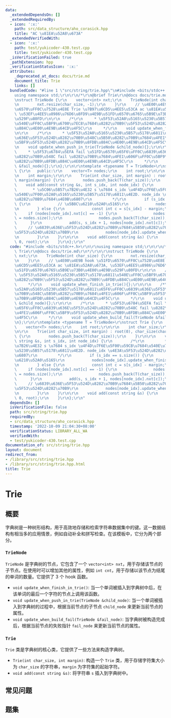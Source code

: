 ```yaml
---
data:
  _extendedDependsOn: []
  _extendedRequiredBy:
  - icon: ':x:'
    path: src/data_structure/aho_corasick.hpp
    title: "AC \u81EA\u52A8\u673A"
  _extendedVerifiedWith:
  - icon: ':x:'
    path: test/yukicoder-430.test.cpp
    title: test/yukicoder-430.test.cpp
  _isVerificationFailed: true
  _pathExtension: hpp
  _verificationStatusIcon: ':x:'
  attributes:
    _deprecated_at_docs: docs/trie.md
    document_title: Trie
    links: []
  bundledCode: "#line 1 \"src/string/trie.hpp\"\n#include <bits/stdc++.h>\r\n\r\n\
    using namespace std;\r\n\r\n/*\r\n@brief Trie\r\n@docs docs/trie.md\r\n*/\r\n\r\
    \nstruct TrieNode {\r\n    vector<int> nxt;\r\n    TrieNode(int char_size) {\r\
    \n        nxt.resize(char_size, -1);\r\n    }\r\n    // \u4E00\u4E9B hook \u51FD\
    \u6570\uFF0C\u7528\u4E8E Trie \u7B97\u6CD5\u4EE5\u53CA ac \u81EA\u52A8\u673A,\
    \ \u53EF\u4EE5\u8986\u76D6\u8FD9\u4E9B\u51FD\u6570\u6765\u5B9E\u73B0\u4E00\u4E9B\
    \u529F\u80FD\r\n\r\n    /*\r\n     * \u5F53\u52A0\u5165\u5230\u5B57\u5178\u6811\
    \u540E\uFF0C\u5BF9\u6700\u7EC8\u7684\u8282\u70B9(\u5F53\u524D\u8282\u70B9)\u8FDB\
    \u884C\u4E00\u4E9B\u64CD\u4F5C\r\n     */\r\n    void update_when_finish_in_trie(){};\r\
    \n\r\n    /*\r\n     * \u5F53\u52A0\u5165\u5230\u5B57\u5178\u6811\u65F6\uFF0C\u6839\
    \u636E\u5F53\u524D\u8282\u70B9\u548C\u5B50\u8282\u70B9\u7684\u4FE1\u606F\uFF0C\
    \u5BF9\u5F53\u524D\u8282\u70B9\u8FDB\u884C\u4E00\u4E9B\u64CD\u4F5C\r\n     */\r\
    \n    void update_when_push_in_trie(TrieNode &child_node){};\r\n\r\n    /*\r\n\
    \     * \u5F53\u6784\u5EFA fail \u51FD\u6570\u65F6\uFF0C\u6839\u636E\u5F53\u524D\
    \u8282\u70B9\u548C fail \u8282\u70B9\u7684\u4FE1\u606F\uFF0C\u5BF9\u5F53\u524D\
    \u8282\u70B9\u8FDB\u884C\u4E00\u4E9B\u64CD\u4F5C\r\n     */\r\n    void update_when_build_fail(TrieNode\
    \ &fail_node){};\r\n};\r\n\r\ntemplate <typename T = TrieNode>\r\nstruct Trie\
    \ {\r\n   public:\r\n    vector<T> nodes;\r\n    int root;\r\n\r\n    int char_size;\r\
    \n    int margin;\r\n\r\n    Trie(int char_size, int margin) : root(0), char_size(char_size),\
    \ margin(margin) {\r\n        nodes.push_back(T(char_size));\r\n    }\r\n\r\n\
    \    void add(const string &s, int s_idx, int node_idx) {\r\n        /*\r\n  \
    \       * \u5C06\u5B57\u7B26\u4E32 s \u7684 s_idx \u4F4D\u7F6E\u5F00\u59CB\u7684\
    \u540E\u7F00\u52A0\u5165\u5230\u5B57\u5178\u6811\u4E2D. node_idx \u4E3A\u5F53\u524D\
    \u8282\u70B9\u7684\u4E0B\u6807\r\n         */\r\n        if (s_idx == s.size())\
    \ {\r\n            // \u5B8C\u6210\u52A0\u5165\r\n            nodes[node_idx].update_when_finish_in_trie();\r\
    \n        } else {\r\n            const int c = s[s_idx] - margin;\r\n       \
    \     if (nodes[node_idx].nxt[c] == -1) {\r\n                nodes[node_idx].nxt[c]\
    \ = nodes.size();\r\n                nodes.push_back(T(char_size));\r\n      \
    \      }\r\n            add(s, s_idx + 1, nodes[node_idx].nxt[c]);\r\n       \
    \     // \u6839\u636E\u5F53\u524D\u8282\u70B9\u7684\u5B50\u8282\u70B9\u66F4\u65B0\
    \u5F53\u524D\u8282\u70B9\r\n            nodes[node_idx].update_when_push_in_trie(nodes[nodes[node_idx].nxt[c]]);\r\
    \n        }\r\n    }\r\n\r\n    void add(const string &s) {\r\n        add(s,\
    \ 0, root);\r\n    }\r\n};\r\n"
  code: "#include <bits/stdc++.h>\r\n\r\nusing namespace std;\r\n\r\n/*\r\n@brief\
    \ Trie\r\n@docs docs/trie.md\r\n*/\r\n\r\nstruct TrieNode {\r\n    vector<int>\
    \ nxt;\r\n    TrieNode(int char_size) {\r\n        nxt.resize(char_size, -1);\r\
    \n    }\r\n    // \u4E00\u4E9B hook \u51FD\u6570\uFF0C\u7528\u4E8E Trie \u7B97\
    \u6CD5\u4EE5\u53CA ac \u81EA\u52A8\u673A, \u53EF\u4EE5\u8986\u76D6\u8FD9\u4E9B\
    \u51FD\u6570\u6765\u5B9E\u73B0\u4E00\u4E9B\u529F\u80FD\r\n\r\n    /*\r\n     *\
    \ \u5F53\u52A0\u5165\u5230\u5B57\u5178\u6811\u540E\uFF0C\u5BF9\u6700\u7EC8\u7684\
    \u8282\u70B9(\u5F53\u524D\u8282\u70B9)\u8FDB\u884C\u4E00\u4E9B\u64CD\u4F5C\r\n\
    \     */\r\n    void update_when_finish_in_trie(){};\r\n\r\n    /*\r\n     * \u5F53\
    \u52A0\u5165\u5230\u5B57\u5178\u6811\u65F6\uFF0C\u6839\u636E\u5F53\u524D\u8282\
    \u70B9\u548C\u5B50\u8282\u70B9\u7684\u4FE1\u606F\uFF0C\u5BF9\u5F53\u524D\u8282\
    \u70B9\u8FDB\u884C\u4E00\u4E9B\u64CD\u4F5C\r\n     */\r\n    void update_when_push_in_trie(TrieNode\
    \ &child_node){};\r\n\r\n    /*\r\n     * \u5F53\u6784\u5EFA fail \u51FD\u6570\
    \u65F6\uFF0C\u6839\u636E\u5F53\u524D\u8282\u70B9\u548C fail \u8282\u70B9\u7684\
    \u4FE1\u606F\uFF0C\u5BF9\u5F53\u524D\u8282\u70B9\u8FDB\u884C\u4E00\u4E9B\u64CD\
    \u4F5C\r\n     */\r\n    void update_when_build_fail(TrieNode &fail_node){};\r\
    \n};\r\n\r\ntemplate <typename T = TrieNode>\r\nstruct Trie {\r\n   public:\r\n\
    \    vector<T> nodes;\r\n    int root;\r\n\r\n    int char_size;\r\n    int margin;\r\
    \n\r\n    Trie(int char_size, int margin) : root(0), char_size(char_size), margin(margin)\
    \ {\r\n        nodes.push_back(T(char_size));\r\n    }\r\n\r\n    void add(const\
    \ string &s, int s_idx, int node_idx) {\r\n        /*\r\n         * \u5C06\u5B57\
    \u7B26\u4E32 s \u7684 s_idx \u4F4D\u7F6E\u5F00\u59CB\u7684\u540E\u7F00\u52A0\u5165\
    \u5230\u5B57\u5178\u6811\u4E2D. node_idx \u4E3A\u5F53\u524D\u8282\u70B9\u7684\u4E0B\
    \u6807\r\n         */\r\n        if (s_idx == s.size()) {\r\n            // \u5B8C\
    \u6210\u52A0\u5165\r\n            nodes[node_idx].update_when_finish_in_trie();\r\
    \n        } else {\r\n            const int c = s[s_idx] - margin;\r\n       \
    \     if (nodes[node_idx].nxt[c] == -1) {\r\n                nodes[node_idx].nxt[c]\
    \ = nodes.size();\r\n                nodes.push_back(T(char_size));\r\n      \
    \      }\r\n            add(s, s_idx + 1, nodes[node_idx].nxt[c]);\r\n       \
    \     // \u6839\u636E\u5F53\u524D\u8282\u70B9\u7684\u5B50\u8282\u70B9\u66F4\u65B0\
    \u5F53\u524D\u8282\u70B9\r\n            nodes[node_idx].update_when_push_in_trie(nodes[nodes[node_idx].nxt[c]]);\r\
    \n        }\r\n    }\r\n\r\n    void add(const string &s) {\r\n        add(s,\
    \ 0, root);\r\n    }\r\n};\r\n"
  dependsOn: []
  isVerificationFile: false
  path: src/string/trie.hpp
  requiredBy:
  - src/data_structure/aho_corasick.hpp
  timestamp: '2022-10-09 21:04:30+08:00'
  verificationStatus: LIBRARY_ALL_WA
  verifiedWith:
  - test/yukicoder-430.test.cpp
documentation_of: src/string/trie.hpp
layout: document
redirect_from:
- /library/src/string/trie.hpp
- /library/src/string/trie.hpp.html
title: Trie
---
```

# Trie

## 概要
字典树是一种树形结构，用于高效地存储和检索字符串数据集中的键。这一数据结构有相当多的应用情景，例如自动补全和拼写检查。在该模板中，它分为两个部分。
### `TrieNode`
`TrieNode` 是字典树的节点，它包含了一个 `vector<int> nxt`，用于存储该节点的子节点。在使用时可以增加其他的属性，例如 `int cnt`，用于存储以该节点为结尾的单词的数量。它提供了 3 个 hook 函数。
- `void update_when_finish_in_trie()`: 当一个单词被插入到字典树中后，在该单词的最后一个字符的节点上调用该函数。
- `void update_when_push_in_trie(TrieNode &child_node)`: 当一个单词被插入到字典树的过程中，根据当前节点的子节点 `child_node` 来更新当前节点的属性。
- `void update_when_build_fail(TrieNode &fail_node)`: 当字典树被构造完成后，根据当前节点的失败指针 `fail_node` 来更新当前节点的属性。

### `Trie`
`Trie` 类是字典树的核心类，它提供了一些方法来构造字典树。
- `Trie(int char_size, int margin)`: 构造一个 `Trie` 类，用于存储字符集大小为 `char_size` 的字符串，`margin` 为字符集的起始字符。
- `void add(const string &s)`: 将字符串 `s` 插入到字典树中。

## 常见问题

## 题集
